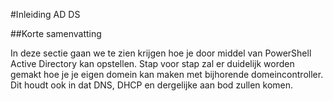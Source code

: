 #Inleiding AD DS

##Korte samenvatting

In deze sectie gaan we te zien krijgen hoe je door middel van PowerShell Active Directory kan opstellen.
Stap voor stap zal er duidelijk worden gemakt hoe je je eigen domein kan maken met bijhorende domeincontroller.
Dit houdt ook in dat DNS, DHCP en dergelijke aan bod zullen komen.